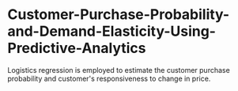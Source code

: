 # Customer-Purchase-Probability-and-Demand-Elasticity-Using-Predictive-Analytics
Logistics regression is employed to estimate the customer purchase probability and customer's responsiveness to change in price.
